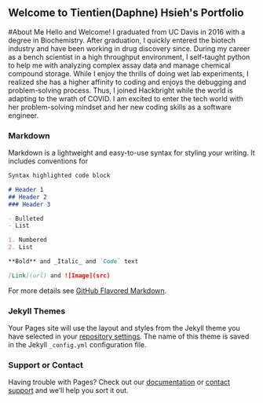 ## Welcome to Tientien(Daphne) Hsieh's Portfolio

#About Me
Hello and Welcome! I graduated from UC Davis in 2016 with a degree in Biochemistry. After graduation, I quickly entered the biotech industry and have been working in drug discovery since. During my career as a bench scientist in a high throughput environment, I self-taught python to help me with analyzing complex assay data and manage chemical compound storage. While I enjoy the thrills of doing wet lab experiments, I realized she has a higher affinity to coding and enjoys the debugging and problem-solving process. Thus, I joined Hackbright while the world is adapting to the wrath of COVID. I am excited to enter the tech world with her problem-solving mindset and her new coding skills as a software engineer.

### Markdown

Markdown is a lightweight and easy-to-use syntax for styling your writing. It includes conventions for

```markdown
Syntax highlighted code block

# Header 1
## Header 2
### Header 3

- Bulleted
- List

1. Numbered
2. List

**Bold** and _Italic_ and `Code` text

[Link](url) and ![Image](src)
```

For more details see [GitHub Flavored Markdown](https://guides.github.com/features/mastering-markdown/).

### Jekyll Themes

Your Pages site will use the layout and styles from the Jekyll theme you have selected in your [repository settings](https://github.com/daphne830304/Daphne_Portfolio/settings). The name of this theme is saved in the Jekyll `_config.yml` configuration file.

### Support or Contact

Having trouble with Pages? Check out our [documentation](https://docs.github.com/categories/github-pages-basics/) or [contact support](https://support.github.com/contact) and we’ll help you sort it out.
